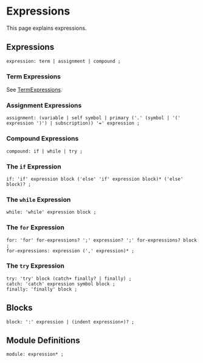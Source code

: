 # Expressions

This page explains expressions.


## Expressions

    expression: term | assignment | compound ;


### Term Expressions

See [TermExpressions](TermExpressions.md).


### Assignment Expressions

    assignment: (variable | self symbol | primary ('.' (symbol | '(' expression ')') | subscription)) '=' expression ;


### Compound Expressions

    compound: if | while | try ;


### The `if` Expression

    if: 'if' expression block ('else' 'if' expression block)* ('else' block)? ;


### The `while` Expression

    while: 'while' expression block ;


### The `for` Expression

    for: 'for' for-expressions? ';' expression? ';' for-expressions? block ;
    for-expressions: expression (',' expression)* ;


### The `try` Expression

    try: 'try' block (catch+ finally? | finally) ;
    catch: 'catch' expression symbol block ;
    finally: 'finally' block ;


## Blocks

    block: ':' expression | (indent expression+)? ;


## Module Definitions

    module: expression* ;
